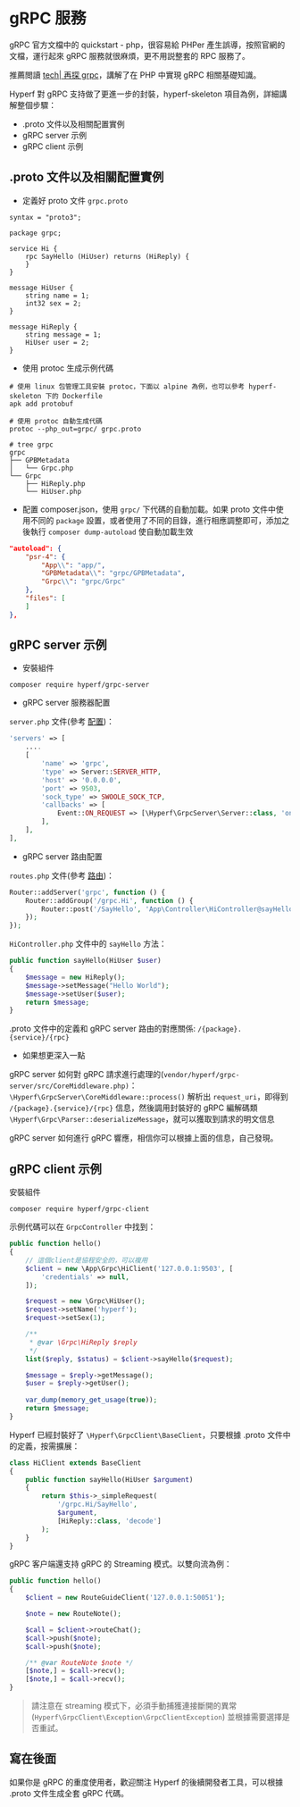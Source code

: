 # gRPC 服務

gRPC 官方文檔中的 quickstart - php，很容易給 PHPer 產生誤導，按照官網的文檔，運行起來 gRPC 服務就很麻煩，更不用説整套的 RPC 服務了。

推薦閲讀 [tech| 再探 grpc](https://www.jianshu.com/p/f3221df39e6f)，講解了在 PHP 中實現 gRPC 相關基礎知識。

Hyperf 對 gRPC 支持做了更進一步的封裝，hyperf-skeleton 項目為例，詳細講解整個步驟：

- .proto 文件以及相關配置實例
- gRPC server 示例
- gRPC client 示例

## .proto 文件以及相關配置實例

- 定義好 proto 文件 `grpc.proto`

```proto3
syntax = "proto3";

package grpc;

service Hi {
    rpc SayHello (HiUser) returns (HiReply) {
    }
}

message HiUser {
    string name = 1;
    int32 sex = 2;
}

message HiReply {
    string message = 1;
    HiUser user = 2;
}
```

- 使用 protoc 生成示例代碼

```
# 使用 linux 包管理工具安裝 protoc，下面以 alpine 為例，也可以參考 hyperf-skeleton 下的 Dockerfile
apk add protobuf

# 使用 protoc 自動生成代碼
protoc --php_out=grpc/ grpc.proto

# tree grpc
grpc
├── GPBMetadata
│   └── Grpc.php
└── Grpc
    ├── HiReply.php
    └── HiUser.php
```

- 配置 composer.json，使用 `grpc/` 下代碼的自動加載。如果 proto 文件中使用不同的 `package` 設置，或者使用了不同的目錄，進行相應調整即可，添加之後執行 `composer dump-autoload` 使自動加載生效

```json
"autoload": {
    "psr-4": {
        "App\\": "app/",
        "GPBMetadata\\": "grpc/GPBMetadata",
        "Grpc\\": "grpc/Grpc"
    },
    "files": [
    ]
},
```

## gRPC server 示例

- 安裝組件

```shell
composer require hyperf/grpc-server
```

- gRPC server 服務器配置

`server.php` 文件(參考 [配置](zh-hk/config.md))：

```php
'servers' => [
    ....
    [
        'name' => 'grpc',
        'type' => Server::SERVER_HTTP,
        'host' => '0.0.0.0',
        'port' => 9503,
        'sock_type' => SWOOLE_SOCK_TCP,
        'callbacks' => [
            Event::ON_REQUEST => [\Hyperf\GrpcServer\Server::class, 'onRequest'],
        ],
    ],
],
```

- gRPC server 路由配置

`routes.php` 文件(參考 [路由](zh-hk/router.md))：

```php
Router::addServer('grpc', function () {
    Router::addGroup('/grpc.Hi', function () {
        Router::post('/SayHello', 'App\Controller\HiController@sayHello');
    });
});
```

`HiController.php` 文件中的 `sayHello` 方法：

```php
public function sayHello(HiUser $user) 
{
    $message = new HiReply();
    $message->setMessage("Hello World");
    $message->setUser($user);
    return $message;
}
```

.proto 文件中的定義和 gRPC server 路由的對應關係: `/{package}.{service}/{rpc}`

- 如果想更深入一點

gRPC server 如何對 gRPC 請求進行處理的(`vendor/hyperf/grpc-server/src/CoreMiddleware.php)`：`\Hyperf\GrpcServer\CoreMiddleware::process()` 解析出 `request_uri`，即得到 `/{package}.{service}/{rpc}` 信息，然後調用封裝好的 gRPC 編解碼類 `\Hyperf\Grpc\Parser::deserializeMessage`，就可以獲取到請求的明文信息

gRPC server 如何進行 gRPC 響應，相信你可以根據上面的信息，自己發現。

## gRPC client 示例

安裝組件

```shell
composer require hyperf/grpc-client
```

示例代碼可以在 `GrpcController` 中找到：

```php
public function hello()
{
    // 這個client是協程安全的，可以複用
    $client = new \App\Grpc\HiClient('127.0.0.1:9503', [
        'credentials' => null,
    ]);

    $request = new \Grpc\HiUser();
    $request->setName('hyperf');
    $request->setSex(1);

    /**
     * @var \Grpc\HiReply $reply
     */
    list($reply, $status) = $client->sayHello($request);

    $message = $reply->getMessage();
    $user = $reply->getUser();
    
    var_dump(memory_get_usage(true));
    return $message;
}
```

Hyperf 已經封裝好了 `\Hyperf\GrpcClient\BaseClient`，只要根據 .proto 文件中的定義，按需擴展：

```php
class HiClient extends BaseClient
{
    public function sayHello(HiUser $argument)
    {
        return $this->_simpleRequest(
            '/grpc.Hi/SayHello',
            $argument,
            [HiReply::class, 'decode']
        );
    }
}
```

gRPC 客户端還支持 gRPC 的 Streaming 模式。以雙向流為例：

```php
public function hello()
{
    $client = new RouteGuideClient('127.0.0.1:50051');

    $note = new RouteNote();

    $call = $client->routeChat();
    $call->push($note);
    $call->push($note);

    /** @var RouteNote $note */
    [$note,] = $call->recv();
    [$note,] = $call->recv();
}
```

> 請注意在 streaming 模式下，必須手動捕獲連接斷開的異常 (`Hyperf\GrpcClient\Exception\GrpcClientException`) 並根據需要選擇是否重試。

## 寫在後面

如果你是 gRPC 的重度使用者，歡迎關注 Hyperf 的後續開發者工具，可以根據 .proto 文件生成全套 gRPC 代碼。
